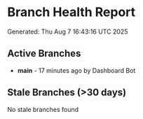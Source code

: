 # Branch Health Report
Generated: Thu Aug  7 16:43:16 UTC 2025

## Active Branches
- **main** - 17 minutes ago by Dashboard Bot

## Stale Branches (>30 days)
No stale branches found
